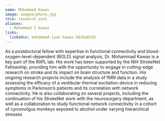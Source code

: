 ```yaml
---
name: Mohammad Kawas
image: images/photo.jpg
role: research_asst
aliases:
  - Mohammad I Kawas
links:
  linkedin: mohammad-iyas-kawas-5816a8150
---
```

As a postdoctoral fellow with expertise in functional connectivity and blood-oxygen-level-dependent (BOLD) signal analysis, Dr. Mohammad Kawas is a key part of the RIIPL lab. His work has been supported by the NIH StrokeNet Fellowship, providing him with the opportunity to engage in cutting-edge research on stroke and its impact on brain structure and function. His ongoing research projects include the analysis of fMRI data in a study assessing the efficacy of a vestibular thermal excitation device in reducing symptoms in Parkinson’s patients and its correlation with network connectivity. He is also collaborating on several projects, including the continuation of his StrokeNet work with the neurosurgery department, as well as a collaboration to study functional network connectivity in a cohort of cynomolgus monkeys exposed to alcohol under varying hierarchical stresses